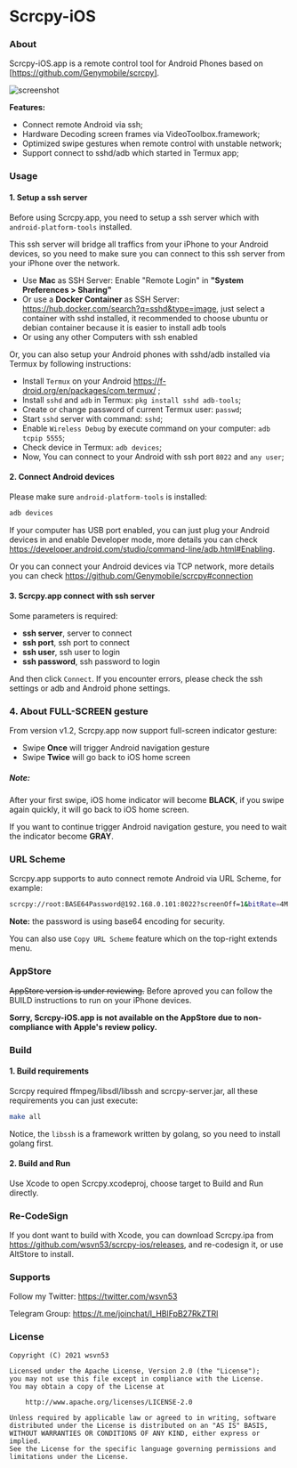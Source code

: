 # Scrcpy-iOS

### About

Scrcpy-iOS.app is a remote control tool for Android Phones based on [https://github.com/Genymobile/scrcpy].

![screenshot](https://github.com/wsvn53/scrcpy-ios/blob/main/screenshots/screenshots.jpg?raw=true)

**Features:**

* Connect remote Android via ssh;
* Hardware Decoding screen frames via VideoToolbox.framework;
* Optimized swipe gestures when remote control with unstable network;
* Support connect to sshd/adb which started in Termux app;

### Usage

#### 1. Setup a ssh server

Before using Scrcpy.app, you need to setup a ssh server which with `android-platform-tools` installed. 

This ssh server will bridge all traffics from your iPhone to your Android devices, so you need to make sure you can connect to this ssh server from your iPhone over the network.

* Use **Mac** as SSH Server: Enable "Remote Login" in **"System Preferences > Sharing"**
* Or use a **Docker Container** as SSH Server: https://hub.docker.com/search?q=sshd&type=image, just select a container with sshd installed, it recommended to choose ubuntu or debian container because it is easier to install adb tools
* Or using any other Computers with ssh enabled

Or, you can also setup your Android phones with sshd/adb installed via Termux by following instructions:

* Install `Termux` on your Android https://f-droid.org/en/packages/com.termux/ ;
* Install `sshd` and `adb` in Termux: `pkg install sshd adb-tools`;
* Create or change password of current Termux user: `passwd`;
* Start `sshd` server with command: `sshd`;
* Enable `Wireless Debug` by execute command on your computer: `adb tcpip 5555`;
* Check device in Termux: `adb devices`;
* Now, You can connect to your Android with ssh port `8022` and `any user`;

#### 2. Connect Android devices

Please make sure `android-platform-tools` is installed:

```sh
adb devices
```

If your computer has USB port enabled, you can just plug your Android devices in and enable Developer mode, more details you can check https://developer.android.com/studio/command-line/adb.html#Enabling.

Or you can connect your Android devices via TCP network, more details you can check https://github.com/Genymobile/scrcpy#connection

#### 3. Scrcpy.app connect with ssh server

Some parameters is required:

* **ssh server**, server to connect
* **ssh port**, ssh port to connect
* **ssh user**, ssh user to login
* **ssh password**, ssh password to login

And then click `Connect`. If you encounter errors, please check the ssh settings or adb and Android phone settings.

### 4. About FULL-SCREEN gesture

From version v1.2, Scrcpy.app now support full-screen indicator gesture:

* Swipe **Once** will trigger Android navigation gesture
* Swipe **Twice** will go back to iOS home screen

##### Note:

After your first swipe, iOS home indicator will become **BLACK**, if you swipe again quickly, it will go back to iOS home screen.

If you want to continue trigger Android navigation gesture, you need to wait the indicator become **GRAY**.

### URL Scheme

Scrcpy.app supports to auto connect remote Android via URL Scheme, for example:

```sh
scrcpy://root:BASE64Password@192.168.0.101:8022?screenOff=1&bitRate=4M
```

**Note:** the password is using base64 encoding for security.

You can also use `Copy URL Scheme` feature which on the top-right extends menu. 

### AppStore

~~AppStore version is under reviewing.~~ Before aproved you can follow the BUILD instructions to run on your iPhone devices.

**Sorry, Scrcpy-iOS.app is not available on the AppStore due to non-compliance with Apple's review policy.**

### Build

#### 1. Build requirements

Scrcpy required ffmpeg/libsdl/libssh and scrcpy-server.jar, all these requirements you can just execute:

```sh
make all
```

Notice, the `libssh` is a framework written by golang, so you need to install golang first.

#### 2. Build and Run

Use Xcode to open Scrcpy.xcodeproj, choose target to Build and Run directly.

### Re-CodeSign

If you dont want to build with Xcode, you can download Scrcpy.ipa from https://github.com/wsvn53/scrcpy-ios/releases, and re-codesign it, or use AltStore to install. 

### Supports

Follow my Twitter: https://twitter.com/wsvn53

Telegram Group: https://t.me/joinchat/I_HBlFpB27RkZTRl

### License 

```
Copyright (C) 2021 wsvn53

Licensed under the Apache License, Version 2.0 (the "License");
you may not use this file except in compliance with the License.
You may obtain a copy of the License at

    http://www.apache.org/licenses/LICENSE-2.0

Unless required by applicable law or agreed to in writing, software
distributed under the License is distributed on an "AS IS" BASIS,
WITHOUT WARRANTIES OR CONDITIONS OF ANY KIND, either express or implied.
See the License for the specific language governing permissions and
limitations under the License.
```

